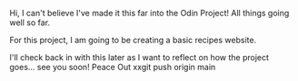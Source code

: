 Hi, I can't believe I've made it this far into the Odin Project! All things going well so far. 

For this project, I am going to be creating a basic recipes website.

I'll check back in with this later as I want to reflect on how the project goes... see you soon! Peace Out xxgit push origin main